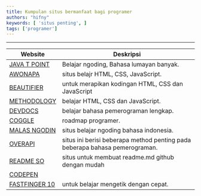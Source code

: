 ```yaml
---
title: Kumpulan situs bermanfaat bagi programer
authors: "hifny"
keywords: [ 'situs penting', ]
tags: ['programer']
---
```


<hr/>

| Website | Deskripsi |
-----------|------------
| [JAVA T POINT](https://www.javatpoint.com/) | Belajar ngoding, Bahasa lumayan banyak. |
| [AWONAPA](https://www.awonapa.com/) | situs belajr HTML, CSS, JavaScript. |
| [BEAUTIFIER](https://beautifier.io/) | untuk merapikan kodingan HTML, CSS dan JavaScript |
| [METHODOLOGY](https://en.bem.info/) | belajar HTML, CSS dan JavaScript. |
| [DEVDOCS](https://devdocs.io/) | belajar bahasa pemerograman lengkap. |
| [COGGLE](https://coggle.it/) | roadmap programer. |
| [MALAS NGODIN](https://www.malasngoding.com) | situs belajar ngoding bahasa indonesia. |
| [OVERAPI](https://overapi.com/) | situs ini berisi beberapa method penting pada beberapa bahasa pemerograman. |
| [README SO](https://readme.so/id) | situs untuk membuat readme.md github dengan mudah |
| [CODEPEN](https://codepen.io/) |  | situs code editor online.
| [FASTFINGER 10](https://10fastfingers.com/) | untuk belajar mengetik dengan cepat. |